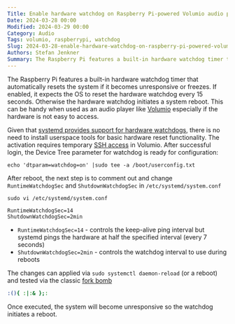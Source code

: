 ```yaml
---
Title: Enable hardware watchdog on Raspberry Pi-powered Volumio audio player
Date: 2024-03-28 00:00
Modified: 2024-03-29 00:00
Category: Audio
Tags: volumio, raspberrypi, watchdog
Slug: 2024-03-28-enable-hardware-watchdog-on-raspberry-pi-powered-volumio-3
Authors: Stefan Jenkner
Summary: The Raspberry Pi features a built-in hardware watchdog timer that automatically resets the system if it becomes unresponsive or freezes. This can be handy when used as an audio player like Volumio - especially if the hardware is not easy to access.
---
```


The Raspberry Pi features a built-in hardware watchdog timer that automatically resets the system if it becomes unresponsive or freezes.
If enabled, it expects the OS to reset the hardware watchdog every 15 seconds. Otherwise the hardware watchdog initiates a system reboot.
This can be handy when used as an audio player like [Volumio](https://volumio.com) especially if the hardware is not easy to access.

Given that [systemd provides support for hardware watchdogs](http://0pointer.de/blog/projects/watchdog.html),
there is no need to install userspace tools for basic hardware reset functionality.
The activation requires temporary [SSH access](https://developers.volumio.com/SSH%20Connection#how-to-enable-ssh) in Volumio.
After successful login, the Device Tree parameter for watchdog is ready for configuration:

```
echo 'dtparam=watchdog=on' |sudo tee -a /boot/userconfig.txt
```

After reboot, the next step is to comment out and change `RuntimeWatchdogSec` and `ShutdownWatchdogSec` in `/etc/systemd/system.conf`

```
sudo vi /etc/systemd/system.conf
```

```
RuntimeWatchdogSec=14
ShutdownWatchdogSec=2min
```

* `RuntimeWatchdogSec=14` - controls the keep-alive ping interval but systemd pings the hardware at half the specified interval (every 7 seconds)
* `ShutdownWatchdogSec=2min` - controls the watchdog interval to use during reboots

The changes can applied via `sudo systemctl daemon-reload` (or a reboot) and tested via
the classic [fork bomb](https://en.wikipedia.org/wiki/Fork_bomb)

```bash
:(){ :|:& };:
```

Once executed, the system will become unresponsive so the watchdog initiates a reboot.
